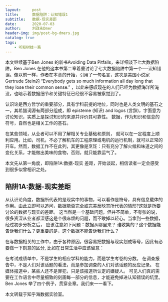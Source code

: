 ```yaml
---
layout:     post
title:      数据陷阱：认知错误1
subtitle:   数据-现实差距
date:       2020-07-03
author:     刘政永Dmer
header-img: img/post-bg-dmers.jpg
catalog: true
tags:
    - 听取树蛙一篇
---
```


本文继续基于Ben Jones 的新书Avoiding Data Pitfalls，来详细谈下七大数据陷阱。Ben Jones 在他的这本书第二章着重讨论了七大数据陷阱中第一个---认知错误。像以前一样，作者在本章的开始，引用了一句名言，这次是美国小说家Gertrude Stein的 “Everybody gets so much information all day long that they lose their common sense.” ，以此来感叹现在的人们已经为数据海洋所淹没，也暗示着数据细节和关键特征已经很不容易被察觉到了。

认识论是西方哲学的重要部分，具有学科前提的地位，同时也是人类文明的基石之一，其希腊词源有两部分组成，即 episteme (知识) and logos (言辞)，字面意为讨论知识，实质上是探讨知识的来源并评价其可靠性。 数据，作为知识和信息的符号，自然也是相关工作的基石。

在某些领域，从业者可以不用了解相关专业基础和原则， 就可以在一定程度上顺利应用。比如，司机，不必了解机车的工程原理或电机的运行机制，就可以正常的开车。然而，数据工作不在此列，其更像是烹饪：只有充分了解火候和味道之间的 变化关系，才能做出美味的食物，否则，就只能靠运气了。

本文先从第一角度，即陷阱1A:数据-现实 差距，开始谈起，相信读者一定会感受到很多似曾相识之处。

## 陷阱1A:数据-现实差距

从认识论角度，数据所代表的是现实中的事物，可以看作是符号，具有信息载体的作用。由此立即可以追问，数据能否完全或完美反映其所代表的情形?这就是所要讨论的数据与现实的差距。 这当然是一个基础问题，但并不简单，不夸张的说，很多资深从业者都深感这是个很麻烦的问题，而不敢掉以轻心。当拿到一些数据，经过初步分析之后， 应该注意如下问题：数据从哪里来？ 谁收集的？这个数据能告诉我们什么？更重要的是，这个数据不能告诉我们什么？

在与数据相关的工作中，由于各种原因，很容易把数据与现实划成等号，因此有必要做一下刻意的区分, 比如在日常生活中应该留意：

在考试成绩单中，不是学生的相应学科的能力，而是学生考卷的分数。
在调查报告中，不是人们对该话题的看法，而是参加调查的人们对该话题的反应记录。
在媒体报道中，某些人还不是罪犯，只是该报道所认定的嫌疑人。
可见人们真的需要在工作语言中尽量细致的刻画每一部分的信息，才能避免掉进认知错误的坑里。Ben Jones 举了四个例子，贯穿全章。我们来一一看下。

本文转载于知乎海数据实验室。